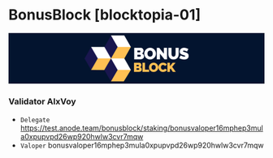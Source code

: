 # BonusBlock [blocktopia-01]
![BonusBlock Guide](https://github.com/Voynitskiy/Voynitskiy/blob/main/testnet/BonusBlock/BonusBlock.png)
### Validator AlxVoy
* `Delegate` https://test.anode.team/bonusblock/staking/bonusvaloper16mphep3mula0xpupvpd26wp920hwlw3cvr7mqw
* `Valoper` bonusvaloper16mphep3mula0xpupvpd26wp920hwlw3cvr7mqw
